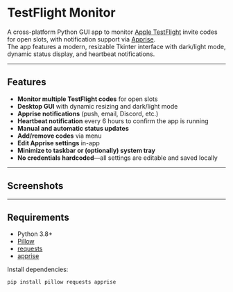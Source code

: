 # TestFlight Monitor

A cross-platform Python GUI app to monitor [Apple TestFlight](https://testflight.apple.com/) invite codes for open slots, with notification support via [Apprise](https://github.com/caronc/apprise).  
The app features a modern, resizable Tkinter interface with dark/light mode, dynamic status display, and heartbeat notifications.

---

## Features

- **Monitor multiple TestFlight codes** for open slots
- **Desktop GUI** with dynamic resizing and dark/light mode
- **Apprise notifications** (push, email, Discord, etc.)
- **Heartbeat notification** every 6 hours to confirm the app is running
- **Manual and automatic status updates**
- **Add/remove codes** via menu
- **Edit Apprise settings** in-app
- **Minimize to taskbar or (optionally) system tray**
- **No credentials hardcoded**—all settings are editable and saved locally

---

## Screenshots

<!--
Add your screenshot here, for example:
![screenshot](screenshot.png)
-->

---

## Requirements

- Python 3.8+
- [Pillow](https://pypi.org/project/Pillow/)
- [requests](https://pypi.org/project/requests/)
- [apprise](https://pypi.org/project/apprise/)

Install dependencies:

```sh
pip install pillow requests apprise
```
